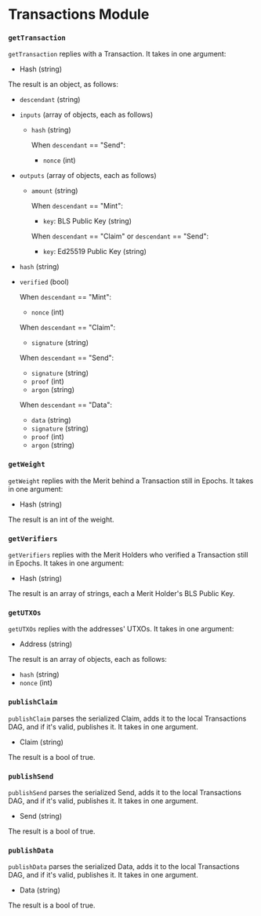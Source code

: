 # Transactions Module

### `getTransaction`

`getTransaction` replies with a Transaction. It takes in one argument:
- Hash (string)

The result is an object, as follows:
- `descendant` (string)

- `inputs` (array of objects, each as follows)
    - `hash` (string)

    	When `descendant` == "Send":
        - `nonce` (int)

- `outputs` (array of objects, each as follows)
    - `amount` (string)

        When `descendant` == "Mint":
        - `key`: BLS Public Key (string)

        When `descendant` == "Claim" or `descendant` == "Send":
        - `key`: Ed25519 Public Key (string)

- `hash`     (string)
- `verified` (bool)

	When `descendant` == "Mint":
    - `nonce` (int)

	When `descendant` == "Claim":
    - `signature` (string)

	When `descendant` == "Send":
    - `signature` (string)
    - `proof`     (int)
    - `argon`     (string)

	When `descendant` == "Data":
    - `data`      (string)
    - `signature` (string)
    - `proof`     (int)
    - `argon`     (string)

### `getWeight`

`getWeight` replies with the Merit behind a Transaction still in Epochs. It takes in one argument:
- Hash (string)

The result is an int of the weight.

### `getVerifiers`

`getVerifiers` replies with the Merit Holders who verified a Transaction still in Epochs. It takes in one argument:
- Hash (string)

The result is an array of strings, each a Merit Holder's BLS Public Key.

### `getUTXOs`

`getUTXOs` replies with the addresses' UTXOs. It takes in one argument:
- Address (string)

The result is an array of objects, each as follows:
- `hash`  (string)
- `nonce` (int)

### `publishClaim`

`publishClaim` parses the serialized Claim, adds it to the local Transactions DAG, and if it's valid, publishes it. It takes in one argument.
- Claim (string)

The result is a bool of true.

### `publishSend`

`publishSend` parses the serialized Send, adds it to the local Transactions DAG, and if it's valid, publishes it. It takes in one argument.
- Send (string)

The result is a bool of true.

### `publishData`

`publishData` parses the serialized Data, adds it to the local Transactions DAG, and if it's valid, publishes it. It takes in one argument.
- Data (string)

The result is a bool of true.
